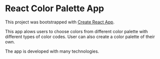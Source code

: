 # React Color Palette App

This project was bootstrapped with [Create React App](https://github.com/facebook/create-react-app).

This app alows users to choose colors from different color palette with different types of color codes. User can also create a color palette of their own. 

The app is developed with many technologies.